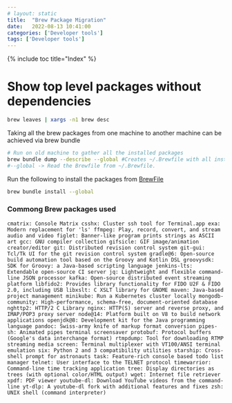 ```yaml
---
# layout: static
title:  "Brew Package Migration"
date:   2022-08-13 10:41:00
categories: ['Developer tools']
tags: ['Developer tools']
---
```

{% include toc title="Index" %}

# Show top level packages without dependencies
```sh
brew leaves | xargs -n1 brew desc
```

Taking all the brew packages from one machine to another machine can be achieved via brew bundle
```sh
# Run on old machine to gather all the installed packages
brew bundle dump --describe --global #Creates ~/.Brewfile with all installed package information
#--global -> Read the Brewfile from ~/.Brewfile.
```

Run the following to install the packages from [BrewFile](https://github.com/nitinkc/SystemEnvironment/blob/master/mac/.Brewfile) 
```sh
brew bundle install --global
```

### Commong Brew packages used

`
cmatrix: Console Matrix
csshx: Cluster ssh tool for Terminal.app
exa: Modern replacement for 'ls'
ffmpeg: Play, record, convert, and stream audio and video
figlet: Banner-like program prints strings as ASCII art
gcc: GNU compiler collection
gifsicle: GIF image/animation creator/editor
git: Distributed revision control system
git-gui: Tcl/Tk UI for the git revision control system
gradle@6: Open-source build automation tool based on the Groovy and Kotlin DSL
groovysdk: SDK for Groovy: a Java-based scripting language
jenkins-lts: Extendable open-source CI server
jq: Lightweight and flexible command-line JSON processor
kafka: Open-source distributed event streaming platform
libfido2: Provides library functionality for FIDO U2F & FIDO 2.0, including USB
libxslt: C XSLT library for GNOME
maven: Java-based project management
minikube: Run a Kubernetes cluster locally
mongodb-community: High-performance, schema-free, document-oriented database
nghttp2: HTTP/2 C Library
nginx: HTTP(S) server and reverse proxy, and IMAP/POP3 proxy server
node@14: Platform built on V8 to build network applications
openjdk@8: Development kit for the Java programming language
pandoc: Swiss-army knife of markup format conversion
pipes-sh: Animated pipes terminal screensaver
protobuf: Protocol buffers (Google's data interchange format)
rtmpdump: Tool for downloading RTMP streaming media
screen: Terminal multiplexer with VT100/ANSI terminal emulation
six: Python 2 and 3 compatibility utilities
starship: Cross-shell prompt for astronauts
task: Feature-rich console based todo list manager
telnet: User interface to the TELNET protocol
timewarrior: Command-line time tracking application
tree: Display directories as trees (with optional color/HTML output)
wget: Internet file retriever
xpdf: PDF viewer
youtube-dl: Download YouTube videos from the command-line
yt-dlp: A youtube-dl fork with additional features and fixes
zsh: UNIX shell (command interpreter)
`